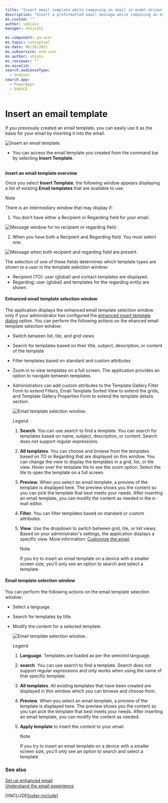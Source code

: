 ```yaml
---
title: "Insert email template while composing an email in model-driven apps | MicrosoftDocs"
description: "Insert a preformatted email message while composing an email."
ms.custom: ""
author: sbmjais
manager: shujoshi

ms.component: pa-user
ms.topic: conceptual
ms.date: 06/30/2021
ms.subservice: end-user
ms.author: shjais
ms.reviewer: ""
ms.assetid: 
search.audienceType: 
  - enduser
search.app: 
  - PowerApps
  - D365CE
---
```



# Insert an email template

If you previously created an email template, you can easily use it as the basis for your email by inserting it into the email.

   ![Insert an email template.](media\email-how-to-insert-an-email-template-1a.png "How to insert an email template")

   - You can access the email template you created from the command bar by selecting **Insert Template**. <BR><BR>

**Insert an email template overview**  

Once you select **Insert Template**, the following window appears displaying a list of existing **Email templates** that are available to use.

> [!Note]
> There is an intermediary window that may display if:
> 1. You don't have either a Recipient or Regarding field for your email.
>
> ![Message window for no recipient or regarding field.](media\email-template-recipient.png "Message when missing recipient or regarding field")
>
> 2. When you have both a Recipient and Regarding field. You must select one.
>
> ![Message when both recipient and regarding field are present.](media\email-template-select-record.png "Message when both recipient and regarding fields are present")
>
> The selection of one of these fields determines which template types are shown to a user in the template selection window:
> - Recipient (TO): user (global) and contact templates are displayed.
> - Regarding: user (global) and templates for the regarding entity are shown.

#### Enhanced email template selection window

The application displays the enhanced email template selection window only if your administrator has configured the [enhanced insert template dialog](customize-insert-email-template.md) option. You can perform the following actions on the ehanced email template selection window:

 - Switch between list, tile, and grid views
 - Search for templates based on their title, subject, description, or content of the template  
 - Filter templates based on standard and custom attributes
 - Zoom in to view templates on a full screen. The application provides an option to navigate between templates.
 - Administrators can add custom attributes to the Template Gallery Filter Form to extend Filters, Email Template Sorted View to extend the grids, and Template Gallery Properties Form to extend the template details section.

   ![Email template selection window.](media\email-templates.png "New Email template selection window")

   Legend
  
   1. **Search**. You can use search to find a template. You can search for templates based on name, subject, description, or content. Search does not support regular expressions.
   2. **All templates**. You can choose and browse from the templates based on TO or Regarding that are displayed on this window. You can change the view to display the templates in a grid, list, or tile view. Hover over the template tile to see the zoom option. Select the tile to open the template on a full screen.
   3. **Preview**. When you select an email template, a preview of the template is displayed here. The preview shows you the content so you can pick the template that best meets your needs. After inserting an email template, you can modify the content as needed in the e-mail editor.
   4. **Filter**. You can filter templates based on standard or custom attributes.
   5. **View**. Use the dropdown to switch between grid, tile, or list views. Based on your administrator's settings, the application displays a specific view. More information:  [Customize the email](customer-service-hub-user-guide-email-font-admin.md#configure-the-default-email-template-selection-view).
 
      > [!Note] 
      > If you try to insert an email template on a device with a smaller screen size, you'll only see an option to search and select a template.
  
#### Email template selection window

You can perform the following actions on the email template selection window:

- Select a language.
- Search for templates by title.
- Modify the content for a selected template.

   ![Email template selection window.](media\email-how-to-insert-an-email-template-1b.png "Email template selection window")

   Legend
   1. **Language**. Templates are loaded as per the selected language.
   2. **search**. You can use search to find a template. Search does not support regular expressions and only works when using the name of that specific template.  
   3. **All templates**. All existing templates that have been created are displayed in this window  which you can browse and choose from.
   4. **Preview**. When you select an email template, a preview of the template is displayed here. The preview shows you the content so you can pick the template that best meets your needs. After inserting an email template, you can modify the content as needed.
   5. **Apply template** to insert the content to your  email.

      > [!Note] 
      > If you try to insert an email template on a device with a smaller screen size, you'll only see an option to search and select a template.
      
### See also

[Set up enhanced email](/power-platform/admin/system-settings-dialog-box-email-tab)<br>
[Understand the email experience](view-create-email.md)


[!INCLUDE[footer-include](../includes/footer-banner.md)]
